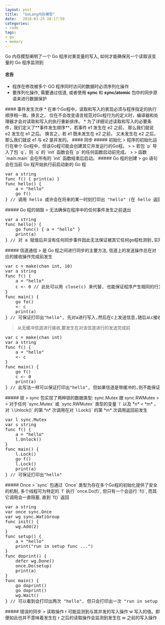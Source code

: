 ```yaml
---
layout: post
title:  "GoLang内存模型"
date:   2018-03-25 20:17:59
categories: 
- code 
tags:
- go
- memory 
---
```

Go 内存模型阐明了一个 Go 程序对某变量的写入, 如何才能确保另一个读取该变量的 Go 程序监测到 

#### 忠告
* 程序在修改被多个 GO 程序同时访问的数据时必须序列化操作
* 要序列化操作, 需要通过信道, 或者使用 **sync** 和 **sync/atomic** 包中的同步原语来进行数据保护 

<bre />
#### 事件发生次序
* 在单个Go程中，读取和写入的表现必须与程序指定的执行顺序相一致。换言之， 仅在不会改变语言规范对Go程行为的定义时，编译器和处理器才会对读取和写入的执行重新排序。 
* 为了详细论述读取和写入的必要条件，我们定义了**事件发生顺序**，若事件 e1 发生在 e2 之前， 那么我们就说 e2 发生在 e1 之后。 换言之，若 e1 既未发生在 e2 之前， 又未发生在 e2 之后，那么我们就说 e1 与 e2 是并发的。

<bre />
#### 同步 

<bre />
##### 初始化
> 程序的初始化运行在单个 Go程中，但该Go程可能会创建其它并发运行的Go程。
>
> 若包 `p` 导入了包 `q`，则 `q` 的 `init` 函数会在 `p` 的任何函数启动前完成。
>
> 函数 `main.main` 会在所有的 `init` 函数结束后启动。

<bre />
##### Go 程的创建 
> go 语句会在当前 Go 程开始执行前启动新的 Go 程

<pre>var a string
func f() { print(a) }
func hello() { 
	a = "hello"
  	go f()
} // 调用 hello 或许会在将来的某一时刻打印出 "hello" (在 hello 返回之后则会打印空值 )</pre>

<bre />
##### Go 程的销毁
> 无法确保在程序中的任何事件发生之前退出

<pre>var a string 
func hello() {
	go func() { a = "hello" }
  	print(a)
} // 对 a 赋值后并没有任何同步事件因此无法保证被其它任何go程检测到,实际上在这一个积极的编译器可能会删除整条 go 语句,若一个Go程的作用必须被另一个Go程监测到,需使用锁或信道通信之类的同步机制来建立顺序关系</pre>

<bre />
##### 信道通信 
> 是 Go 程之间进行同步的主要方法, 信道上的发送操作总在对应的接收操作完成前发生 

<pre>var c = make(chan int, 10)
var a string
func f() {
  	a = "hello"
  	c <- 0 // 此处可以用 close(c) 来代替, 也能保证程序产生相同的行为 
}
func main() {
  	go fo()
  	<- c
  	print(a)
} // 可保证打印出"hello", 先对a进行写入,然后在c上发送信息,随后从c接收信号进行阻塞,最后打印出a </pre>

> 从无缓冲信道进行接收,要发生在对该信道进行的发送完成前 

<pre>var c = make(chan int)
var a string
func f() {
  	a = "hello"
  	<- c
}
func main() {
  	go f()
  	c <- 0
  	print(a)
} // 此写法一样可以保证打印出"hello", 但如果信道是带缓冲的,则不能保证(它可能会打印出空字符串,崩溃或做些别的事情) </pre>

<bre />
##### 锁
> sync 包实现了两种锁的数据类型: sync.Mutex 跟 sync.RWMutex 
>
> 对于任何 `sync.Mutex` 或 `sync.RWMutex` 类型的变量 `l` 以及 *n* < *m* ，对 `l.Unlock()` 的第 *n* 次调用在对 `l.Lock()` 的第 *m* 次调用返回前发生

<pre>var l sync.Mutex
var s string
func f() {
  	a = "hello"
  	l.Unlock()
}
func main() {
  	l.Lock()
  	go f() 
  	l.Lock()
  	print(a)
} // 可保证打印出"hello"</pre>

<bre />
##### Once
> `sync` 包通过 `Once` 类型为存在多个Go程的初始化提供了安全的机制, 多个线程可为特定的 `f` 执行 `once.Do(f)`, 但只有一个会运行 `f()`, 而其它调用会一直阻塞, 直到 `f()` 返回

<pre>var a string
var once sync.Once
var wg sync.WatiGroup
func init() {
  	wg.Add(2)
}
func setup() {
  	a = "hello"
  	print("run in setup func ...")
}
func doprint() {
  	defer wg.Done()
  	once.Do(setup)
  	print(a)
}
func main() {
	go doprint()
	go doprint()
	wg.Wait()
} // 可以看到会打印出两次 "hello", 但只会打印出一次 "run in setup func ..."</pre>

<bre />
##### 错误的同步
> 读取操作 r 可能监测到与其并发的写入操作 w 写入的值。即便如此也并不意味着发生在 r 之后的读取操作会监测到发生在 w 之前的写入操作

